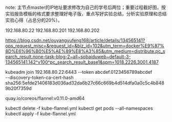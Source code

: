 ### 

note: 主节点master的IP地址要求修改为自己的学号后两位；重要过程截好图，按实验报告模板的格式要求整理好电子版，重点写好实验总结，分析实验原理和总结实验心得（占总分的20%）。

192.168.80.22
192.168.80.201
192.168.80.202

https://blog.csdn.net/ouyangyufeng168/article/details/134565141?ops_request_misc=&request_id=&biz_id=102&utm_term=docker%E9%87%8D%E6%96%B0%E5%AE%89%E8%A3%85&utm_medium=distribute.pc_search_result.none-task-blog-2~all~sobaiduweb~default-3-134565141.142^v100^pc_search_result_base1&spm=1018.2226.3001.4187

kubeadm join 192.168.80.22:6443 --token abcdef.0123456789abcdef \
    --discovery-token-ca-cert-hash sha256:5efde21406183d036ad32da6b27c66c669b4d514dfa0a0c5c4b8489b20f7359d 

quay.io/coreos/flannel:v0.11.0-amd64


kubectl delete -f kube-flannel.yml
kubectl get pods --all-namespaces
kubectl apply -f kube-flannel.yml